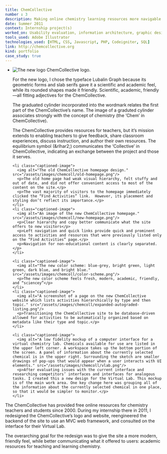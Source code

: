 ```yaml
---
title: ChemCollective
number : 3
description: Making online chemistry learning resources more navigable
date: Summer 2011
context: Internship project(s)
worked_on: Usability evaluation, information architecture, graphic design (logo, color scheme, layout, typography), user interface design, front-end web development, back-end web development, database design
tools_used: Adobe Illustrator
technologies_used: [HTML, CSS, Javascript, PHP, Codeigniter, SQL]
link: http://chemcollective.org
kind: portfolio
case_study: true
---
```

<div class="images">
  <ul>
    <li class="captioned-image">
      <img alt="The new logo ChemCollective logo." src="/assets/images/chemcoll/logo.jpg"/>
      <p>For the new logo, I chose the typeface Lubalin Graph because its geometric forms and slab serifs gave it a scientific and academic feel, while its rounded shapes made it friendly. Scientific, academic, friendly—all fitting adjectives for the ChemCollective.</p>
      <p>The graduated cylinder incorporated into the wordmark relates the first part of the ChemCollective’s name. The image of a graduted cylinder associates strongly with the concept of chemistry (the ‘Chem’ in ChemCollective).</p>
      <p>The ChemCollective provides resources for teachers, but it’s mission extends to enabling teachers to give feedback, share classroom experiences, discuss instruction, and author their own resources. The equilibrium symbol (&rlhar2;) communicates the ‘Collective’ in ChemCollective, indicating an exchange between the project and those it serves.</p>
    </li>

    <li class="captioned-image">
      <img alt="The old ChemCollective homepage design." src="/assets/images/chemcoll/old-homepage.png"/>
      <p>The old home page had weak visual hierarchy, felt stuffy and out of date, and did not offer convenient access to most of the content on the site.</p>
      <p>The vast majority of visitors to the homepage immediately clicked the “Find Activities” link.  However, its placement and styling don’t reflect its importance.</p>
    </li>
    <li class="captioned-image">
      <img alt="An image of the new ChemCollective homepage." src="/assets/images/chemcoll/new-homepage.png"/>
      <p>Clear hierarchy and copy better communicate what the site offers to new visitors</p>
      <p>Left navigation and quick links provide quick and prominent access to activities and resources that were previously listed only on the “Find Activities” page.</p>
      <p>Navigation for non-educational content is clearly separated.</p>
    </li>

    <li class="captioned-image">
      <img alt="The new color scheme: blue-grey, bright green, light green, dark blue, and bright blue." src="/assets/images/chemcoll/color-scheme.png"/>
      <p>The new color scheme feels fresh, modern, academic, friendly, and “sciencey”</p>
    </li>
    <li class="captioned-image">
      <img alt="A screenshot of a page on the new ChemCollective website which lists activities hierarchically by type and then topic." src="/assets/images/chemcoll/expanded-autograded-listing.png"/>
      <p>Transitioning the ChemCollective site to be database-driven allowed for activities to be automatically organized based on metadata like their type and topic.</p>
    </li>

    <li class="captioned-image">
      <img alt="A low fidelity mockup of a computer interface for a virtual chemistry lab. Chemicals available for use are listed in the upper left corner. A workspace takes up the bottom portion of the screen. A panel of information about the currently selected chemical is in the upper right. Surrounding the sketch are smaller drawings of pop-ups that would appear when a user interacts with UI elements." src="/assets/images/chemcoll/vlab.png"/>
      <p>After evaluating issues with the current interface and researching competitors’ interfaces and interfaces for analogous tasks. I created this a new design for the Virtual Lab. This mockup is of the main work area. One key change here was grouping all of the information about the currently selected chemical in one place, so that it would be simpler to monitor.</p>
    </li>
  </ul>
</div>

<div class="project-overview">
  <p>The ChemCollective has provided free online resources for chemistry teachers and students since 2000. During my internship there in 2011, I redesigned the ChemCollective’s logo and website, reengineered the backend of the site to use an MVC web framework, and consulted on the interface for their Virtual Lab.</p>
  <p>The overarching goal for the redesign was to give the site a more modern, friendly feel, while better communicating what it offered to users: academic resources for teaching and learning chemistry.</p>
</div>




